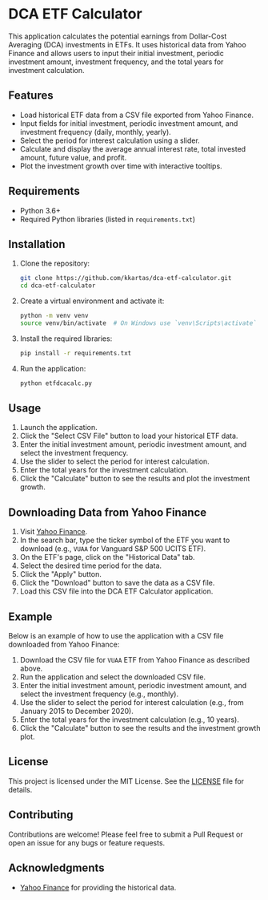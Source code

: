 # DCA ETF Calculator

This application calculates the potential earnings from Dollar-Cost Averaging (DCA) investments in ETFs. It uses historical data from Yahoo Finance and allows users to input their initial investment, periodic investment amount, investment frequency, and the total years for investment calculation.

## Features

- Load historical ETF data from a CSV file exported from Yahoo Finance.
- Input fields for initial investment, periodic investment amount, and investment frequency (daily, monthly, yearly).
- Select the period for interest calculation using a slider.
- Calculate and display the average annual interest rate, total invested amount, future value, and profit.
- Plot the investment growth over time with interactive tooltips.

## Requirements

- Python 3.6+
- Required Python libraries (listed in `requirements.txt`)

## Installation

1. Clone the repository:
    ```bash
    git clone https://github.com/kkartas/dca-etf-calculator.git
    cd dca-etf-calculator
    ```

2. Create a virtual environment and activate it:
    ```bash
    python -m venv venv
    source venv/bin/activate  # On Windows use `venv\Scripts\activate`
    ```

3. Install the required libraries:
    ```bash
    pip install -r requirements.txt
    ```

4. Run the application:
    ```bash
    python etfdcacalc.py
    ```

## Usage

1. Launch the application.
2. Click the "Select CSV File" button to load your historical ETF data.
3. Enter the initial investment amount, periodic investment amount, and select the investment frequency.
4. Use the slider to select the period for interest calculation.
5. Enter the total years for the investment calculation.
6. Click the "Calculate" button to see the results and plot the investment growth.

## Downloading Data from Yahoo Finance

1. Visit [Yahoo Finance](https://finance.yahoo.com/).
2. In the search bar, type the ticker symbol of the ETF you want to download (e.g., `VUAA` for Vanguard S&P 500 UCITS ETF).
3. On the ETF's page, click on the "Historical Data" tab.
4. Select the desired time period for the data.
5. Click the "Apply" button.
6. Click the "Download" button to save the data as a CSV file.
7. Load this CSV file into the DCA ETF Calculator application.

## Example

Below is an example of how to use the application with a CSV file downloaded from Yahoo Finance:

1. Download the CSV file for `VUAA` ETF from Yahoo Finance as described above.
2. Run the application and select the downloaded CSV file.
3. Enter the initial investment amount, periodic investment amount, and select the investment frequency (e.g., monthly).
4. Use the slider to select the period for interest calculation (e.g., from January 2015 to December 2020).
5. Enter the total years for the investment calculation (e.g., 10 years).
6. Click the "Calculate" button to see the results and the investment growth plot.

## License

This project is licensed under the MIT License. See the [LICENSE](LICENSE) file for details.

## Contributing

Contributions are welcome! Please feel free to submit a Pull Request or open an issue for any bugs or feature requests.

## Acknowledgments

- [Yahoo Finance](https://finance.yahoo.com/) for providing the historical data.